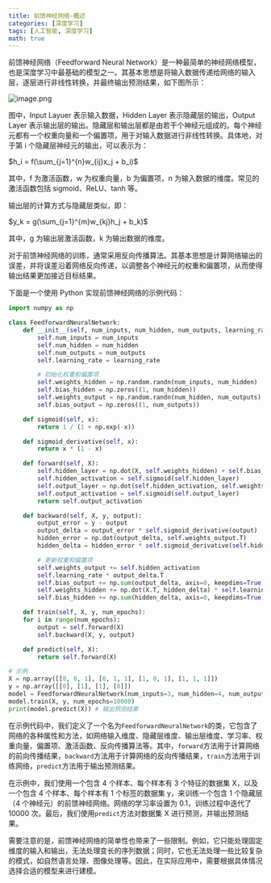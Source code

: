 ```yaml
---
title: 前馈神经网络-概述
categories: [深度学习]
tags: [人工智能, 深度学习]
math: true
---
```


前馈神经网络（Feedforward Neural Network）是一种最简单的神经网络模型，也是深度学习中最基础的模型之一。其基本思想是将输入数据传递给网络的输入层，逐层进行非线性转换，并最终输出预测结果，如下图所示：

![image.png](https://p9-juejin.byteimg.com/tos-cn-i-k3u1fbpfcp/a73b83d036a34af8b3905b42a1e1ab10~tplv-k3u1fbpfcp-watermark.image?)

图中，Input Layuer 表示输入数据，Hidden Layer 表示隐藏层的输出，Output Layer 表示输出层的输出。隐藏层和输出层都是由若干个神经元组成的。每个神经元都有一个权重向量和一个偏置项，用于对输入数据进行非线性转换。具体地，对于第 i 个隐藏层神经元的输出，可以表示为：

$h_i = f(\sum_{j=1}^{n}w_{ij}x_j + b_i)$

其中，f 为激活函数，w 为权重向量，b 为偏置项，n 为输入数据的维度。常见的激活函数包括 sigmoid、ReLU、tanh 等。

输出层的计算方式与隐藏层类似，即：

$y_k = g(\sum_{j=1}^{m}w_{kj}h_j + b_k)$

其中，g 为输出层激活函数，k 为输出数据的维度。

对于前馈神经网络的训练，通常采用反向传播算法。其基本思想是计算网络输出的误差，并将误差沿着网络反向传递，以调整各个神经元的权重和偏置项，从而使得输出结果更加接近目标结果。

下面是一个使用 Python 实现前馈神经网络的示例代码：

```python
import numpy as np

class FeedforwardNeuralNetwork:
    def __init__(self, num_inputs, num_hidden, num_outputs, learning_rate=0.1):
        self.num_inputs = num_inputs
        self.num_hidden = num_hidden
        self.num_outputs = num_outputs
        self.learning_rate = learning_rate

        # 初始化权重和偏置项
        self.weights_hidden = np.random.randn(num_inputs, num_hidden)
        self.bias_hidden = np.zeros((1, num_hidden))
        self.weights_output = np.random.randn(num_hidden, num_outputs)
        self.bias_output = np.zeros((1, num_outputs))

    def sigmoid(self, x):
        return 1 / (1 + np.exp(-x))

    def sigmoid_derivative(self, x):
        return x * (1 - x)

    def forward(self, X):
        self.hidden_layer = np.dot(X, self.weights_hidden) + self.bias_hidden
        self.hidden_activation = self.sigmoid(self.hidden_layer)
        self.output_layer = np.dot(self.hidden_activation, self.weights_output) + self.bias_output
        self.output_activation = self.sigmoid(self.output_layer)
        return self.output_activation

    def backward(self, X, y, output):
        output_error = y - output
        output_delta = output_error * self.sigmoid_derivative(output)
        hidden_error = np.dot(output_delta, self.weights_output.T)
        hidden_delta = hidden_error * self.sigmoid_derivative(self.hidden_activation)

        # 更新权重和偏置项
        self.weights_output += self.hidden_activation
        self.learning_rate * output_delta.T
        self.bias_output += np.sum(output_delta, axis=0, keepdims=True) * self.learning_rate
        self.weights_hidden += np.dot(X.T, hidden_delta) * self.learning_rate
        self.bias_hidden += np.sum(hidden_delta, axis=0, keepdims=True) * self.learning_rate

    def train(self, X, y, num_epochs):
    for i in range(num_epochs):
        output = self.forward(X)
        self.backward(X, y, output)

    def predict(self, X):
        return self.forward(X)

# 示例
X = np.array([[0, 0, 1], [0, 1, 1], [1, 0, 1], [1, 1, 1]])
y = np.array([[0], [1], [1], [0]])
model = FeedforwardNeuralNetwork(num_inputs=3, num_hidden=4, num_outputs=1, learning_rate=0.1)
model.train(X, y, num_epochs=10000)
print(model.predict(X)) # 输出预测结果
```

在示例代码中，我们定义了一个名为`FeedforwardNeuralNetwork`的类，它包含了网络的各种属性和方法，如网络输入维度、隐藏层维度、输出层维度、学习率、权重向量、偏置项、激活函数、反向传播算法等。其中，`forward`方法用于计算网络的前向传播结果，`backward`方法用于计算网络的反向传播结果，`train`方法用于训练网络，`predict`方法用于输出预测结果。

在示例中，我们使用一个包含 4 个样本、每个样本有 3 个特征的数据集 X，以及一个包含 4 个样本、每个样本有 1 个标签的数据集 y，来训练一个包含 1 个隐藏层（4 个神经元）的前馈神经网络。网络的学习率设置为 0.1，训练过程中迭代了 10000 次。最后，我们使用`predict`方法对数据集 X 进行预测，并输出预测结果。

需要注意的是，前馈神经网络的简单性也带来了一些限制。例如，它只能处理固定维度的输入和输出，无法处理变长的序列数据；同时，它也无法处理一些比较复杂的模式，如自然语言处理、图像处理等。因此，在实际应用中，需要根据具体情况选择合适的模型来进行建模。
